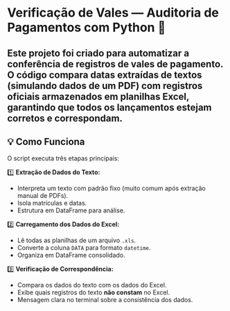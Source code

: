 # Verificação de Vales — Auditoria de Pagamentos com Python 🧾

Este projeto foi criado para automatizar a conferência de registros de vales de pagamento.  
O código compara datas extraídas de textos (simulando dados de um PDF) com registros oficiais armazenados em planilhas Excel, garantindo que todos os lançamentos estejam corretos e correspondam.
---

## 💡 Como Funciona

O script executa três etapas principais:

1️⃣ **Extração de Dados do Texto:**  
- Interpreta um texto com padrão fixo (muito comum após extração manual de PDFs).
- Isola matrículas e datas.
- Estrutura em DataFrame para análise.

2️⃣ **Carregamento dos Dados do Excel:**  
- Lê todas as planilhas de um arquivo `.xls`.
- Converte a coluna `DATA` para formato `datetime`.
- Organiza em DataFrame consolidado.

3️⃣ **Verificação de Correspondência:**  
- Compara os dados do texto com os dados do Excel.
- Exibe quais registros do texto **não constam** no Excel.
- Mensagem clara no terminal sobre a consistência dos dados.
